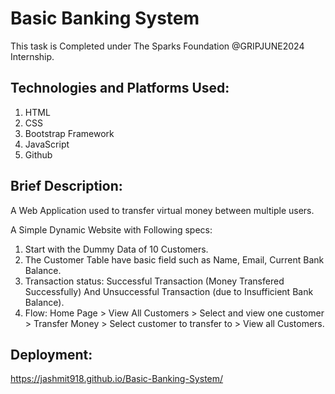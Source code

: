 # Basic Banking System
This task is Completed under The Sparks Foundation @GRIPJUNE2024 Internship. 

## Technologies and Platforms Used:
1. HTML
2. CSS
3. Bootstrap Framework
4. JavaScript 
5. Github

## Brief Description:
A Web Application used to transfer virtual money between multiple users.

A Simple Dynamic Website with Following specs:
1. Start with the Dummy Data of 10 Customers.
2. The Customer Table have basic field such as Name, Email, Current Bank Balance.
3. Transaction status: Successful Transaction (Money Transfered Successfully) And Unsuccessful Transaction (due to Insufficient Bank Balance).
4. Flow: Home Page > View All Customers > Select and view one customer > Transfer Money > Select customer to transfer to > View all Customers.


## Deployment:
https://jashmit918.github.io/Basic-Banking-System/
